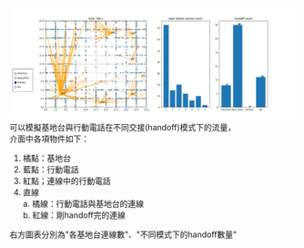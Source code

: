 ![](imgs/Figure_4.png)  
可以模擬基地台與行動電話在不同交接(handoff)模式下的流量，  
介面中各項物件如下：    
1. 橘點：基地台  
2. 藍點：行動電話  
3. 紅點；連線中的行動電話
4. 直線    
    a. 橘線：行動電話與基地台的連線  
    b. 紅線：剛handoff完的連線

右方圖表分別為"各基地台連線數"、"不同模式下的handoff數量"